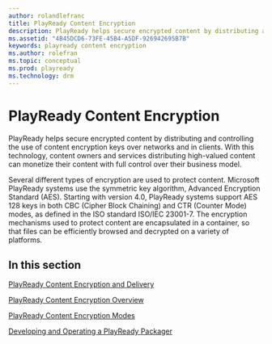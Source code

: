 ```yaml
---
author: rolandlefranc
title: PlayReady Content Encryption
description: PlayReady helps secure encrypted content by distributing and controlling the use of content encryption keys over networks and in clients.
ms.assetid: "4B45DCD6-73FE-45B4-A5DF-926942695B7B"
keywords: playready content encryption
ms.author: rolefran
ms.topic: conceptual
ms.prod: playready
ms.technology: drm
---
```



# PlayReady Content Encryption

PlayReady helps secure encrypted content by distributing and controlling the use of content encryption keys over networks and in clients. With this technology, content owners and services distributing high-valued content can monetize their content with full control over their business model.

Several different types of encryption are used to protect content. Microsoft PlayReady systems use the symmetric key algorithm, Advanced Encryption Standard (AES). Starting with version 4.0, PlayReady systems support AES 128 keys in both CBC (Cipher Block Chaining) and CTR (Counter Mode) modes, as defined in the ISO standard ISO/IEC 23001-7. The encryption mechanisms used to protect content are encapsulated in a container, so that files can be efficiently browsed and decrypted on a variety of platforms.

## In this section

[PlayReady Content Encryption and Delivery](content-encryption-and-delivery.md)

[PlayReady Content Encryption Overview](content-encryption-overview.md)

[PlayReady Content Encryption Modes](content-encryption-modes.md)

[Developing and Operating a PlayReady Packager](developing-packager.md)
